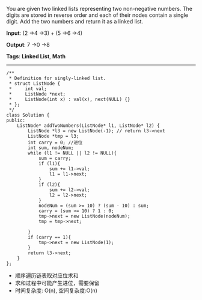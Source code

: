 You are given two linked lists representing two non-negative numbers. The digits are stored in reverse order and each of their nodes contain a single digit. Add the two numbers and return it as a linked list.

**Input**: (2 ->4 ->3) + (5 ->6 ->4)

**Output**: 7 ->0 ->8

**Tags**: **Linked List**, **Math**


----------
	/**
	 * Definition for singly-linked list.
	 * struct ListNode {
	 *     int val;
	 *     ListNode *next;
	 *     ListNode(int x) : val(x), next(NULL) {}
	 * };
	 */
	class Solution {
	public:
		ListNode* addTwoNumbers(ListNode* l1, ListNode* l2) {
			ListNode *l3 = new ListNode(-1); // return l3->next
			ListNode *tmp = l3;
			int carry = 0; //进位
			int sum, nodeNum;
			while (l1 != NULL || l2 != NULL){
				sum = carry;
				if (l1){
					sum += l1->val;
					l1 = l1->next;
				}
				if (l2){
					sum += l2->val;
					l2 = l2->next;
				}
				nodeNum = (sum >= 10) ? (sum - 10) : sum;
				carry = (sum >= 10) ? 1 : 0;
				tmp->next = new ListNode(nodeNum);
				tmp = tmp->next;

			}
			if (carry == 1){
				tmp->next = new ListNode(1);
			}
			return l3->next;
		}
	};

* 顺序遍历链表取对应位求和
* 求和过程中可能产生进位，需要保留
* 时间复杂度: O(n), 空间复杂度:O(n)

